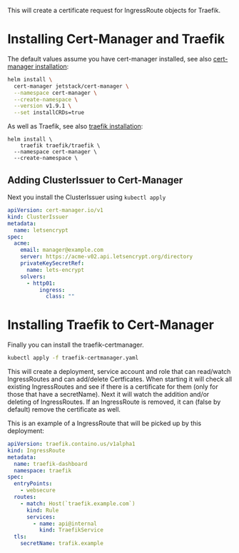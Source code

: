 This will create a certificate request for IngressRoute objects for Traefik. 

# Installing Cert-Manager and Traefik

The default values assume you have cert-manager installed, see also [cert-manager installation](https://cert-manager.io/docs/installation/helm/):

```bash
helm install \
  cert-manager jetstack/cert-manager \
  --namespace cert-manager \
  --create-namespace \
  --version v1.9.1 \
  --set installCRDs=true
```

As well as Traefik, see also [traefik installation](https://doc.traefik.io/traefik/getting-started/install-traefik/#use-the-helm-chart):

```
helm install \
	traefik traefik/traefik \
  --namespace cert-manager \
  --create-namespace \

```

## Adding ClusterIssuer to Cert-Manager

Next you install the ClusterIssuer using `kubectl apply`

```yaml
apiVersion: cert-manager.io/v1
kind: ClusterIssuer
metadata:
  name: letsencrypt
spec:
  acme:
    email: manager@example.com
    server: https://acme-v02.api.letsencrypt.org/directory
    privateKeySecretRef:
      name: lets-encrypt
    solvers:
      - http01:
          ingress:
            class: ""
```

# Installing Traefik to Cert-Manager

Finally you can install the traefik-certmanager. 

```bash
kubectl apply -f traefik-certmanager.yaml
```

This will create a deployment, service account and role that can read/watch IngressRoutes and can add/delete Certficates. When starting it will check all existing IngressRoutes and see if there is a certificate for them (only for those that have a secretName). Next it will watch the addition and/or deleting of IngressRoutes. If an IngressRoute is removed, it can (false by default) remove the certificate as well.

This is an example of a IngressRoute that will be picked up by this deployment:

```yaml
apiVersion: traefik.containo.us/v1alpha1
kind: IngressRoute
metadata:
  name: traefik-dashboard
  namespace: traefik
spec:
  entryPoints:
    - websecure
  routes:
    - match: Host(`traefik.example.com`)
      kind: Rule
      services:
        - name: api@internal
          kind: TraefikService
  tls:
    secretName: trafik.example
```

